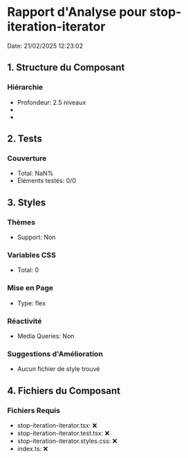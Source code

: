 # Rapport d'Analyse pour stop-iteration-iterator

Date: 21/02/2025 12:23:02

## 1. Structure du Composant

### Hiérarchie

- Profondeur: 2.5 niveaux
- <infer>
- <ReturnType>

## 2. Tests

### Couverture

- Total: NaN%
- Éléments testés: 0/0

## 3. Styles

### Thèmes

- Support: Non

### Variables CSS

- Total: 0

### Mise en Page

- Type: flex

### Réactivité

- Media Queries: Non

### Suggestions d'Amélioration

- Aucun fichier de style trouvé

## 4. Fichiers du Composant

### Fichiers Requis

- stop-iteration-iterator.tsx: ❌
- stop-iteration-iterator.test.tsx: ❌
- stop-iteration-iterator.styles.css: ❌
- index.ts: ❌
